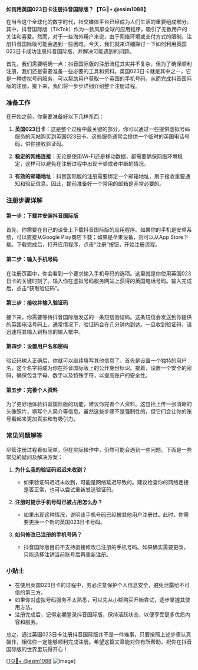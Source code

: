 **如何用英国023日卡注册抖音国际版？【TG💪+ @esim1088】**

在当今这个全球化的数字时代，社交媒体平台已经成为人们生活的重要组成部分。其中，抖音国际版（TikTok）作为一款风靡全球的应用程序，吸引了无数用户的关注和喜爱。然而，对于一些海外用户来说，由于网络环境或支付方式的限制，注册抖音国际版可能会遇到一些困难。今天，我们就来详细探讨一下如何利用英国023日卡成功注册抖音国际版，并解决可能遇到的问题。

首先，我们需要明确一点：抖音国际版的注册流程其实并不复杂，但为了确保顺利注册，我们还是需要准备一些必要的工具和资料。英国023日卡就是其中之一，它是一种虚拟号码服务，可以帮助用户获取一个英国的手机号码，从而完成抖音国际版的注册。接下来，我们将一步步详细介绍整个注册过程。

### 准备工作

在开始之前，你需要准备好以下几样东西：

1. **英国023日卡**：这是整个过程中最关键的部分。你可以通过一些提供虚拟号码服务的网站购买到英国023日卡。这些服务通常会提供一个临时的英国电话号码，供你接收验证码。

2. **稳定的网络连接**：无论是使用Wi-Fi还是移动数据，都需要确保网络环境稳定，这样可以避免在注册过程中出现卡顿或者中断的情况。

3. **有效的邮箱地址**：抖音国际版的注册需要绑定一个邮箱地址，用于接收重要通知和验证信息。因此，提前准备好一个常用的邮箱是非常必要的。

### 注册步骤详解

#### 第一步：下载并安装抖音国际版

首先，你需要在自己的设备上下载抖音国际版的应用程序。如果你的手机是安卓系统，可以直接从Google Play商店下载；如果是苹果设备，则可以从App Store下载。下载完成后，打开应用程序，点击“注册”按钮，开始注册流程。

#### 第二步：输入手机号码

在注册页面中，你会看到一个要求输入手机号码的选项。这里就是你使用英国023日卡的关键时刻了。输入你在虚拟号码服务网站上获得的英国电话号码。输入完成后，点击“获取验证码”。

#### 第三步：接收并输入验证码

接下来，你需要等待抖音国际版发送的一条短信验证码。这条短信会发送到你提供的英国电话号码上。通常情况下，验证码会在几分钟内到达。一旦收到验证码，请迅速将其输入到相应的输入框中。

#### 第四步：设置用户名和密码

验证码输入正确后，你就可以继续填写其他信息了。首先是设置一个独特的用户名，这个名字将成为你在抖音国际版上的公开身份标识。接着，设置一个安全的密码，确保包含字母、数字以及特殊字符，以提高账户的安全性。

#### 第五步：完善个人资料

为了更好地体验抖音国际版的功能，建议你完善个人资料。这包括上传一张清晰的头像照片，填写个人简介等信息。虽然这些步骤不是强制性的，但它们会让你的账号看起来更加真实和有吸引力。

### 常见问题解答

尽管注册过程看似简单，但在实际操作中，仍然可能会遇到一些问题。下面是一些常见的疑问及解决方案：

1. **为什么我的验证码迟迟未收到？**
   - 如果验证码迟迟未收到，可能是网络延迟导致的。建议检查你的网络连接是否正常，也可以尝试重新发送验证码。

2. **注册时提示手机号码已被占用怎么办？**
   - 如果出现这种情况，说明该手机号码已经被其他用户注册过。此时，你需要更换一个新的英国023日卡号码。

3. **如何修改已注册的手机号码？**
   - 抖音国际版目前不支持直接修改已注册的手机号码。如果确实需要更改，只能选择注销当前账号后再重新注册。

### 小贴士

- 在使用英国023日卡的过程中，务必注意保护个人信息安全，避免泄露给不可信的第三方。
- 如果你对虚拟号码服务不太熟悉，可以先从小额购买开始尝试，逐步掌握其使用方法。
- 注册完成后，记得定期登录抖音国际版，保持活跃状态，以便享受更多优质内容和服务。

总之，通过英国023日卡注册抖音国际版并不是一件难事，只要按照上述步骤认真操作，相信你一定能够顺利完成注册。希望这篇文章能对你有所帮助，祝你在抖音国际版的世界里玩得开心！

[[TG💪+ @esim1088](https://t.me/s/esim1088) ![Image](https://i.postimg.cc/4NQfJmqS/Snipaste-2025-05-13-00-14-12.png)]